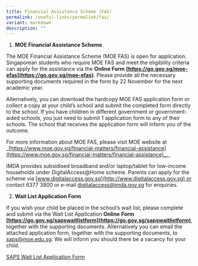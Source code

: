 ```yaml
---
title: Financial Assistance Scheme (FAS)
permalink: /useful-links/permalink/fas/
variant: markdown
description: ""
---
```

1.  **MOE Financial Assistance Scheme**

The MOE Financial Assistance Scheme (MOE FAS) is open for application. Singaporean students who require MOE FAS and meet the eligibility criteria can apply for the assistance via the **Online Form** **[https://go.gov.sg/moe-efas](https://go.gov.sg/moe-efas)**. Please provide all the necessary supporting documents required in the form by 22 November for the next academic year.

Alternatively, you can download the hardcopy MOE FAS application form or collect a copy at your child’s school and submit the completed form directly to the school. If you have children in different government or government-aided schools, you just need to submit 1 application form to any of their schools. The school that receives the application form will inform you of the outcome.

For more information about MOE FAS, please visit MOE website at _[https://www.moe.gov.sg/financial-matters/financial-assistance](https://www.moe.gov.sg/financial-matters/financial-assistance)_.  

IMDA provides subsidised broadband and/or laptop/tablet for low-income households under DigitalAccess@Home scheme. Parents can apply for the scheme via [www.digitalaccess.gov.sg](http://www.digitalaccess.gov.sg) or contact 6377 3800 or e-mail [digitalaccess@imda.gov.sg](mailto:digitalaccess@imda.gov.sg) for enquiries.

2.  **Wait List Application Form**

If you wish your child be placed in the school’s wait list, please complete and submit via the Wait List Application **Online** **Form** **[https://go.gov.sg/sapswaitlistform](https://go.gov.sg/sapswaitlistform)**, together with the supporting documents. Alternatively you can email the attached application form, together with the supporting documents, to [saps@moe.edu.sg](mailto:saps@moe.edu.sg). We will inform you should there be a vacancy for your child.

[SAPS Wait List Application Form](/files/saps%20wait%20list%20application%20form.pdf)
